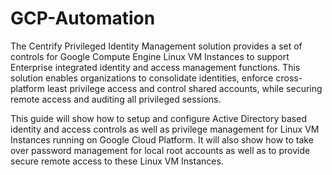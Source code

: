 # GCP-Automation

The Centrify Privileged Identity Management solution provides a set of controls for Google Compute Engine Linux VM Instances to support Enterprise integrated identity and access management functions. This solution enables organizations to consolidate identities, enforce cross-platform least privilege access and control shared accounts, while securing remote access and auditing all privileged sessions.

This guide will show how to setup and configure Active Directory based identity and access controls as well as privilege management for Linux VM Instances running on Google Cloud Platform. It will also show how to take over password management for local root accounts as well as to provide secure remote access to these Linux VM Instances.
